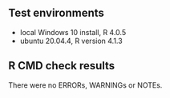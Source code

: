 ## Test environments
* local Windows 10 install, R 4.0.5
* ubuntu 20.04.4, R version 4.1.3

## R CMD check results
There were no ERRORs, WARNINGs or NOTEs. 
